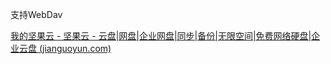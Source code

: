 支持WebDav

[我的坚果云 - 坚果云 - 云盘|网盘|企业网盘|同步|备份|无限空间|免费网络硬盘|企业云盘 (jianguoyun.com)](https://www.jianguoyun.com/#/)